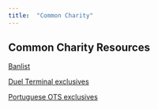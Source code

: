 ```yaml
---
title:  "Common Charity"
---
```


## Common Charity Resources

[Banlist](ccbanlist)

[Duel Terminal exclusives](dt_exclusives)

[Portuguese OTS exclusives](pt_exclusives)